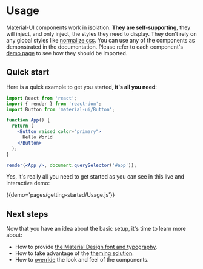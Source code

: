 # Usage

Material-UI components work in isolation.
**They are self-supporting**, they will inject, and only inject, the styles they need to display.
They don't rely on any global styles like [normalize.css](https://github.com/necolas/normalize.css/).
You can use any of the components as demonstrated in the documentation.
Please refer to each component's [demo page](/demos/app-bar/) to see how they should be imported.

## Quick start

Here is a quick example to get you started, **it's all you need**:

```jsx
import React from 'react';
import { render } from 'react-dom';
import Button from 'material-ui/Button';

function App() {
  return (
    <Button raised color="primary">
      Hello World
    </Button>
  );
}

render(<App />, document.querySelector('#app'));
```

Yes, it's really all you need to get started as you can see in this live and interactive demo:

{{demo='pages/getting-started/Usage.js'}}

## Next steps

Now that you have an idea about the basic setup, it's time to learn more about:
- How to provide [the Material Design font and typography](/style/typography).
- How to take advantage of the [theming solution](/customization/themes).
- How to [override](customization/overrides) the look and feel of the components.
